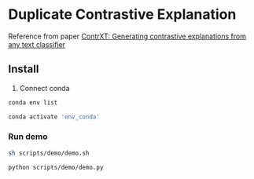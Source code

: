 # Duplicate Contrastive Explanation

Reference from paper [ContrXT: Generating contrastive explanations from any text classifier](https://www.sciencedirect.com/science/article/abs/pii/S1566253521002426)

## Install
1. Connect conda
```sh
conda env list

conda activate 'env_conda'
```

### Run demo

```sh
sh scripts/demo/demo.sh

python scripts/demo/demo.py
```